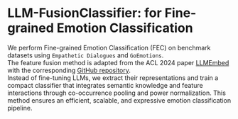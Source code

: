 # LLM-FusionClassifier: for Fine-grained Emotion Classification
We perform Fine-grained Emotion Classification (FEC) on benchmark datasets using `Empathetic Dialogues` and `GoEmotions`. </br>
The feature fusion method is adapted from the ACL 2024 paper [LLMEmbed](https://aclanthology.org/2024.acl-long.433/) with the corresponding [GitHub repository](https://github.com/ChunLiu-cs/LLMEmbed-ACL2024). </br>
Instead of fine-tuning LLMs, we extract their representations and train a compact classifier that integrates semantic knowledge and feature interactions through co-occurrence pooling and power normalization. This method ensures an efficient, scalable, and expressive emotion classification pipeline.
